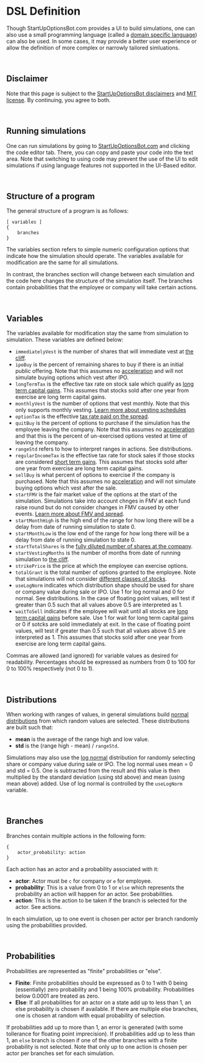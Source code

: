 DSL Definition
===============================================================================
Though StartUpOptionsBot.com provides a UI to build simulations, one can also use a small programming language (called a [domain specific language]()) can also be used. In some cases, it may provide a better user experience or allow the definition of more complex or narrowly tailored simluations.

<br>

Disclaimer
-------------------------------------------------------------------------------
Note that this page is subject to the [StartUpOptionsBot disclaimers](https://startupoptionsbot.com/disclaimer.html) and [MIT license](https://startupoptionsbot.com/license.txt). By continuing, you agree to both.

<br>

Running simulations
-------------------------------------------------------------------------------
One can run simulations by going to [StartUpOptionsBot.com](https://startupoptionsbot.com) and clicking the code editor tab. There, you can copy and paste your code into the text area. Note that switching to using code may prevent the use of the UI to edit simulations if using language features not supported in the UI-Based editor.

<br>

Structure of a program
-------------------------------------------------------------------------------
The general structure of a program is as follows:

```
[ variables ]
{
    branches
}
```

The variables section refers to simple numeric configuration options that indicate how the simulation should operate. The variables available for modification are the same for all simulations.

In contrast, the branches section will change between each simulation and the code here changes the structure of the simulation itself. The branches contain probabilities that the employee or company will take certain actions.

<br>

Variables
-------------------------------------------------------------------------------
The variables available for modification stay the same from simulation to simulation. These variables are defined below:

 - `immediatelyVest` is the number of shares that will immediate vest at [the cliff](https://carta.com/blog/equity-101-stock-option-basics/#vesting).
 - `ipoBuy` is the percent of remaining shares to buy if there is an initial public offering. Note that this assumes no [acceleration](https://www.cooleygo.com/what-are-single-and-double-trigger-acceleration-and-how-do-they-work/) and will not simulate buying options which vest after IPO.
 - `longTermTax` is the effective tax rate on stock sale which qualify as [long term capital gains](https://www.bankrate.com/investing/long-term-capital-gains-tax/). This assumes that stocks sold after one year from exercise are long term capital gains.
 - `monthlyVest` is the number of options that vest monthly. Note that this only supports monthly vesting. [Learn more about vesting schedules](https://carta.com/blog/equity-101-stock-option-basics/#vesting)
 - `optionTax` is the effective [tax rate paid on the spread](https://every.to/p/what-should-you-do-with-your-options-during-a-downturn).
 - `quitBuy` is the percent of options to purchase if the simulation has the employee leaving the company. Note that this assumes no [acceleration](https://www.cooleygo.com/what-are-single-and-double-trigger-acceleration-and-how-do-they-work/) and that this is the percent of un-exercised options vested at time of leaving the company.
 - `rangeStd` refers to how to interpret ranges in actions. See distributions.
 - `regularIncomeTax` is the effective tax rate for stock sales if those stocks are considered [short term gains](https://www.bankrate.com/investing/long-term-capital-gains-tax/). This assumes that stocks sold after one year from exercise are long term capital gains.
 - `sellBuy` is what percent of options to exercise if the company is purchased. Note that this assumes no [acceleration](https://www.cooleygo.com/what-are-single-and-double-trigger-acceleration-and-how-do-they-work/) and will not simulate buying options which vest after the sale.
 - `startFMV` is the fair market value of the options at the start of the simulation. Simulations take into account chnges in FMV at each fund raise round but do not consider changes in FMV caused by other events. [Learn more about FMV and spread](https://every.to/p/what-should-you-do-with-your-options-during-a-downturn).
 - `startMonthHigh` is the high end of the range for how long there will be a delay from date of running simulation to state 0.
 - `startMonthLow` is the low end of the range for how long there will be a delay from date of running simulation to state 0.
 - `startTotalShares` is the [fully diluted number of shares at the company](https://www.investopedia.com/terms/f/fullydilutedshares.asp).
 - `startVestingMonths` is the number of months from date of running simulation to [the cliff](https://carta.com/blog/equity-101-stock-option-basics/#vesting).
 - `strikePrice` is the price at which the employee can exercise options.
 - `totalGrant` is the total number of options granted to the employee. Note that simulations will not consider [different classes of stocks](https://www.upcounsel.com/classes-of-stock).
 - `useLogNorm` indicates which distribution shape should be used for share or company value during sale or IPO. Use 1 for log normal and 0 for normal. See distributions. In the case of floating point values, will test if greater than 0.5 such that all values above 0.5 are interpreted as 1.
 - `waitToSell` indicates if the employee will wait until all stocks are [long term capital gains](https://www.bankrate.com/investing/long-term-capital-gains-tax/) before sale. Use 1 for wait for long term capital gains or 0 if sotcks are sold immediately at exit. In the case of floating point values, will test if greater than 0.5 such that all values above 0.5 are interpreted as 1. This assumes that stocks sold after one year from exercise are long term capital gains.

Commas are allowed (and ignored) for variable values as desired for readability. Percentages should be expressed as numbers from 0 to 100 for 0 to 100% respectively (not 0 to 1).

<br>

Distributions
-------------------------------------------------------------------------------
When working with ranges of values, in general simulations build [normal distributions](https://mathworld.wolfram.com/NormalDistribution.html) from which random values are selected. These distributions are built such that:

 - **mean** is the average of the range high and low value.
 - **std** is the (range high - mean) / `rangeStd`.

Simulations may also use the [log normal](https://mathworld.wolfram.com/LogNormalDistribution.html) distribution for randomly selecting share or company value during sale or IPO. The log normal uses mean = 0 and std = 0.5. One is subtracted from the result and this value is then multiplied by the standard deviation (using std above) and mean (using mean above) added. Use of log normal is controlled by the `useLogNorm` variable.

<br>

Branches
-------------------------------------------------------------------------------
Branches contain multiple actions in the following form:

```
{
    actor_probability: action
}
```

Each action has an actor and a probability associated with it:

 - **actor**: Actor must be `c` for company or `e` for employee. 
 - **probability**: This is a value from 0 to 1 or `else` which represents the probability an action will happen for an actor. See probabilities.
 - **action**: This is the action to be taken if the branch is selected for the actor. See actions.

In each simulation, up to one event is chosen per actor per branch randomly using the probabilities provided.

<br>

Probabilities
-------------------------------------------------------------------------------
Probabilities are represented as "finite" probabilities or "else".

 - **Finite**: Finite probabilities should be expressed as 0 to 1 with 0 being (essentially) zero probability and 1 being 100% probability. Probabilities below 0.0001 are treated as zero.
 - **Else**: If all probabilities for an actor on a state add up to less than 1, an else probability is chosen if available. If there are multiple else branches, one is chosen at random with equal probability of selection.

If probabilities add up to more than 1, an error is generated (with some tollerance for floating point imprecision). If probabilities add up to less than 1, an `else` branch is chosen if one of the other branches with a finite probability is not selected. Note that only up to one action is chosen per actor per branches set for each simulation.
